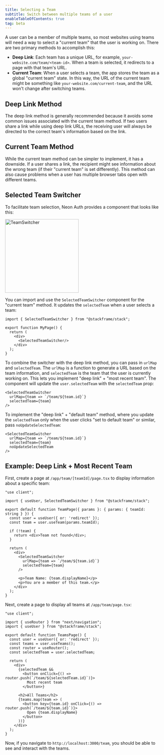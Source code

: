 ```yaml
---
title: Selecting a Team
subtitle: Switch between multiple teams of a user
enableTableOfContents: true
tag: beta
---
```


A user can be a member of multiple teams, so most websites using teams will need a way to select a "current team" that the user is working on. There are two primary methods to accomplish this:

* **Deep Link**: Each team has a unique URL, for example, `your-website.com/team/<team-id>`. When a team is selected, it redirects to a page with that team's URL.
* **Current Team**: When a user selects a team, the app stores the team as a global "current team" state. In this way, the URL of the current team might be something like `your-website.com/current-team`, and the URL won't change after switching teams.

## Deep Link Method

The deep link method is generally recommended because it avoids some common issues associated with the current team method. If two users share a link while using deep link URLs, the receiving user will always be directed to the correct team's information based on the link.

## Current Team Method

While the current team method can be simpler to implement, it has a downside. If a user shares a link, the recipient might see information about the wrong team (if their "current team" is set differently). This method can also cause problems when a user has multiple browser tabs open with different teams.

## Selected Team Switcher

To facilitate team selection, Neon Auth provides a component that looks like this:

<img src="/docs/neon-auth/team-switcher.png" alt="TeamSwitcher" width="240" />

You can import and use the `SelectedTeamSwitcher` component for the "current team" method. It updates the `selectedTeam` when a user selects a team:

```tsx shouldWrap
import { SelectedTeamSwitcher } from "@stackframe/stack";

export function MyPage() {
  return (
    <div>
      <SelectedTeamSwitcher/>
    </div>
  );
}
```

To combine the switcher with the deep link method, you can pass in `urlMap` and `selectedTeam`. The `urlMap` is a function to generate a URL based on the team information, and `selectedTeam` is the team that the user is currently working on. This lets you implement "deep link" + "most recent team". The component will update the `user.selectedTeam` with the `selectedTeam` prop:

```tsx shouldWrap
<SelectedTeamSwitcher 
  urlMap={team => `/team/${team.id}`} 
  selectedTeam={team}
/>
```

To implement the "deep link" + "default team" method, where you update the `selectedTeam` only when the user clicks "set to default team" or similar, pass `noUpdateSelectedTeam`:

```tsx shouldWrap
<SelectedTeamSwitcher 
  urlMap={team => `/team/${team.id}`} 
  selectedTeam={team} 
  noUpdateSelectedTeam
/>
```

## Example: Deep Link + Most Recent Team

First, create a page at `/app/team/[teamId]/page.tsx` to display information about a specific team:

```tsx shouldWrap title="/app/team/[teamId]/page.tsx" 
"use client";

import { useUser, SelectedTeamSwitcher } from "@stackframe/stack";

export default function TeamPage({ params }: { params: { teamId: string } }) {
  const user = useUser({ or: 'redirect' });
  const team = user.useTeam(params.teamId);

  if (!team) {
    return <div>Team not found</div>;
  }

  return (
    <div>
      <SelectedTeamSwitcher 
        urlMap={team => `/team/${team.id}`} 
        selectedTeam={team}
      />
      
      <p>Team Name: {team.displayName}</p>
      <p>You are a member of this team.</p>
    </div>
  );
}
```

Next, create a page to display all teams at `/app/team/page.tsx`:

```tsx shouldWrap title="/app/team/page.tsx"
"use client";

import { useRouter } from "next/navigation";
import { useUser } from "@stackframe/stack";

export default function TeamsPage() {
  const user = useUser({ or: 'redirect' });
  const teams = user.useTeams();
  const router = useRouter();
  const selectedTeam = user.selectedTeam;

  return (
    <div>
      {selectedTeam && 
        <button onClick={() => router.push(`/team/${selectedTeam.id}`)}>
          Most recent team
        </button>}

      <h2>All Teams</h2>
      {teams.map(team => (
        <button key={team.id} onClick={() => router.push(`/team/${team.id}`)}>
          Open {team.displayName}
        </button>
      ))}
    </div>
  );
}
```

Now, if you navigate to `http://localhost:3000/team`, you should be able to see and interact with the teams. 